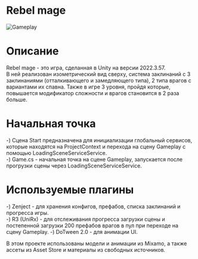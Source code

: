 # Rebel mage
![Gameplay](https://github.com/dvpavlov-dev/Rebel-Mage/blob/master/Assets%20for%20readme/Gameplay.gif)

# Описание
Rebel mage - это игра, сделанная в Unity на версии 2022.3.57.  
В ней реализован изометрический вид сверху, система заклинаний с 3 заклинаниями (отталкивающего и замедляющего типа), 2 типа врагов с вариантами их спавна. Также в игре 3 уровня, пройдя которые, повышается модификатор сложности и врагов становится в 2 раза больше.   

# Начальная точка
-) Сцена Start предназначена для инициализации глобальный сервисов, которые находятся на ProjectContext и перехода на сцену Gameplay с помощью LoadingSceneServiceService.   
-) Game.cs - начальная точка на сцене Gameplay, запускается после прогрузки сцены через LoadingSceneServiceService.  

# Используемые плагины
-) Zenject - для хранения конфигов, префабов, списка заклинаний и прогресса игры.  
-) R3 (UniRx) - для отслеживания прогресса загрузки сцены и постепенной загрузки 200 префабов врагов в пул при переходе на сцену Gameplay.
-) DoTween 2.0 - для анимации UI.  

В этом проекте использованы модели и анимации из Mixamo, а также ассеты из Asset Store и материалы из свободных источников. 
